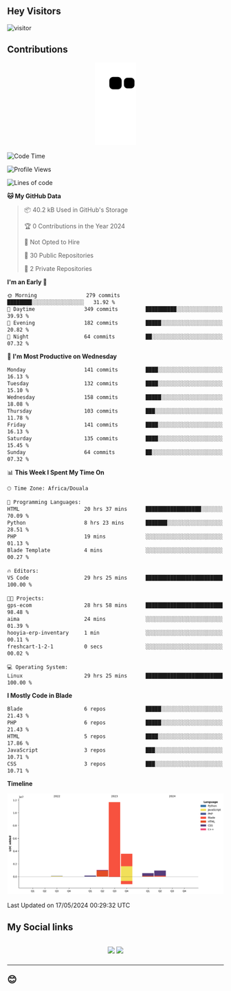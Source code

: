 ## Hey Visitors
![visitor](https://profile-counter.glitch.me/Fotsingboris/count.svg)

## Contributions
<p align="center">
  <img src="https://raw.githubusercontent.com/Fotsingboris/Fotsingboris/output/github-contribution-grid-snake.svg" />
</p>

<!--START_SECTION:waka-->
![Code Time](http://img.shields.io/badge/Code%20Time-1%2C046%20hrs%2039%20mins-blue)

![Profile Views](http://img.shields.io/badge/Profile%20Views-0-blue)

![Lines of code](https://img.shields.io/badge/From%20Hello%20World%20I%27ve%20Written-18.0%20million%20lines%20of%20code-blue)

**🐱 My GitHub Data** 

> 📦 40.2 kB Used in GitHub's Storage 
 > 
> 🏆 0 Contributions in the Year 2024
 > 
> 🚫 Not Opted to Hire
 > 
> 📜 30 Public Repositories 
 > 
> 🔑 2 Private Repositories 
 > 
**I'm an Early 🐤** 

```text
🌞 Morning                279 commits         ████████░░░░░░░░░░░░░░░░░   31.92 % 
🌆 Daytime                349 commits         ██████████░░░░░░░░░░░░░░░   39.93 % 
🌃 Evening                182 commits         █████░░░░░░░░░░░░░░░░░░░░   20.82 % 
🌙 Night                  64 commits          ██░░░░░░░░░░░░░░░░░░░░░░░   07.32 % 
```
📅 **I'm Most Productive on Wednesday** 

```text
Monday                   141 commits         ████░░░░░░░░░░░░░░░░░░░░░   16.13 % 
Tuesday                  132 commits         ████░░░░░░░░░░░░░░░░░░░░░   15.10 % 
Wednesday                158 commits         █████░░░░░░░░░░░░░░░░░░░░   18.08 % 
Thursday                 103 commits         ███░░░░░░░░░░░░░░░░░░░░░░   11.78 % 
Friday                   141 commits         ████░░░░░░░░░░░░░░░░░░░░░   16.13 % 
Saturday                 135 commits         ████░░░░░░░░░░░░░░░░░░░░░   15.45 % 
Sunday                   64 commits          ██░░░░░░░░░░░░░░░░░░░░░░░   07.32 % 
```


📊 **This Week I Spent My Time On** 

```text
🕑︎ Time Zone: Africa/Douala

💬 Programming Languages: 
HTML                     20 hrs 37 mins      ██████████████████░░░░░░░   70.09 % 
Python                   8 hrs 23 mins       ███████░░░░░░░░░░░░░░░░░░   28.51 % 
PHP                      19 mins             ░░░░░░░░░░░░░░░░░░░░░░░░░   01.13 % 
Blade Template           4 mins              ░░░░░░░░░░░░░░░░░░░░░░░░░   00.27 % 

🔥 Editors: 
VS Code                  29 hrs 25 mins      █████████████████████████   100.00 % 

🐱‍💻 Projects: 
gps-ecom                 28 hrs 58 mins      █████████████████████████   98.48 % 
aima                     24 mins             ░░░░░░░░░░░░░░░░░░░░░░░░░   01.39 % 
hooyia-erp-inventary     1 min               ░░░░░░░░░░░░░░░░░░░░░░░░░   00.11 % 
freshcart-1-2-1          0 secs              ░░░░░░░░░░░░░░░░░░░░░░░░░   00.02 % 

💻 Operating System: 
Linux                    29 hrs 25 mins      █████████████████████████   100.00 % 
```

**I Mostly Code in Blade** 

```text
Blade                    6 repos             █████░░░░░░░░░░░░░░░░░░░░   21.43 % 
PHP                      6 repos             █████░░░░░░░░░░░░░░░░░░░░   21.43 % 
HTML                     5 repos             ████░░░░░░░░░░░░░░░░░░░░░   17.86 % 
JavaScript               3 repos             ███░░░░░░░░░░░░░░░░░░░░░░   10.71 % 
CSS                      3 repos             ███░░░░░░░░░░░░░░░░░░░░░░   10.71 % 
```



**Timeline**

![Lines of Code chart](https://raw.githubusercontent.com/Fotsingboris/Fotsingboris/main/assets/bar_graph.png)


 Last Updated on 17/05/2024 00:29:32 UTC
<!--END_SECTION:waka-->

<h2>My Social links <h2>
<p align="center">
   <a href="https://linkedin.com/in/Fotsingboris-Mathieu"><img src="https://img.shields.io/badge/linkedin-%230077B5.svg?style=for-the-badge&logo=linkedin&logoColor=white"></a>
   <a href="https://instagram.com/Fotsingboris"><img src="https://img.shields.io/badge/instagram-%23E4405F.svg?style=for-the-badge&logo=Instagram&logoColor=white"></a>
  </p>
<hr>
😊
